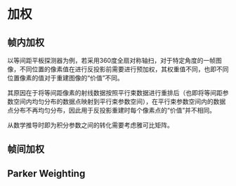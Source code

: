 # 加权

## 帧内加权

以等间距平板探测器为例，若采用360度全扇对称轴扫，对于特定角度的一帧图像，不同位置的像素值在进行反投影前需要进行预加权，其权重值不同，也即不同位置像素的值对于重建图像的“价值”不同。

其原因在于将等间距像素的射线数据按照平行束数据进行重排后（也即将等间距参数空间内均匀分布的数据点映射到平行束参数空间），在平行束参数空间内的数据点分布不再均匀分布，因此用于反投影重建时每个像素点的“价值”并不相同。

从数学推导时即为积分参数之间的转化需要考虑雅可比矩阵。



## 帧间加权



## Parker Weighting

